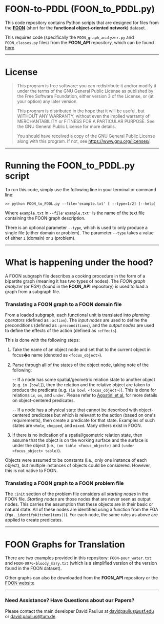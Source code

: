 # FOON-to-PDDL (FOON\_to\_PDDL.py) #

This code repository contains Python scripts that are designed for files from the [**FOON**](https://www.foonets.com) (short for the **functional object-oriented network**) dataset.

This requires code (specifically the ```FOON_graph_analyzer.py``` and ```FOON_classes.py``` files) from the **FOON\_API** repository, which can be found [here](https://bitbucket.org/davidpaulius/foon_api/src/master/).

---

# License

>    This program is free software: you can redistribute it and/or modify
>    it under the terms of the GNU General Public License as published by
>    the Free Software Foundation, either version 3 of the License, or
>    (at your option) any later version.
>
>    This program is distributed in the hope that it will be useful,
>    but WITHOUT ANY WARRANTY; without even the implied warranty of
>    MERCHANTABILITY or FITNESS FOR A PARTICULAR PURPOSE.  See the
>    GNU General Public License for more details.
>
>    You should have received a copy of the GNU General Public License
>    along with this program.  If not, see <https://www.gnu.org/licenses/>.

---

# Running the FOON\_to\_PDDL.py script

To run this code, simply use the following line in your terminal or command line:
```
>> python FOON_to_PDDL.py --file='example.txt' [ --type=1/2] [--help]
```

Where ```example.txt``` in ```--file'example.txt'``` is the name of the text file containing the FOON graph description. 

There is an optional parameter ```--type```, which is used to only produce a single file (either domain or problem). The parameter ```--type``` takes a value of either ```1``` (domain) or ```2``` (problem). 

---

# What is happening under the hood?

A FOON subgraph file describes a cooking procedure in the form of a bipartite graph (meaning it has two types of nodes).
The _FOON graph analyzer_ (or _FGA_) (found in the **FOON_API** repository) is used to load a graph from a subgraph file.

### Translating a FOON graph to a FOON domain file

From a loaded subgraph, each functional unit is translated into _planning operators_ (defined as ```:action```). The _input nodes_ are used to define the preconditions (defined as ```:preconditions```), and the _output nodes_ are used to define the effects of the action (defined as ```:effects```). 

This is done with the following steps:

1. Take the name of an object node and set that to the current object in focus�s name (denoted as ```<focus_object>```).

2. Parse through all of the states of the object node, taking note of the following:

	-- If a node has some spatial/geometric relation state to another object (e.g. ```in [bowl]```), then the relation and the relative object are taken to produce the predicate (e.g. ```(in bowl <focus_object>)```). This is done for relations ```in```, ```on```, and ```under```. Please refer to [Agostini et al.](https://arxiv.org/abs/2007.08251) for more details on object-centered predicates.

	-- If a node has a physical state that cannot be described with object-centered predicates but which is relevant to the action (based on one's requirements), then create a predicate for that state. Examples of such states are ```whole```, ```chopped```, and ```mixed```. Many others exist in FOON.

3. If there is no indication of a spatial/geometric relation state, then assume that the object is on the working surface and the surface is under the object (i.e., ```(on table <focus_object>)``` and ```(under <focus_object> table)```).

Objects were assumed to be constants (i.e., only one instance of each object), but multiple instances of objects could be considered. However, this is not native to FOON.

### Translating a FOON graph to a FOON problem file
The ```:init``` section of the problem file considers all _starting nodes_ in the FOON file. *Starting nodes* are those nodes that are never seen as output nodes. This carries the assumption that these objects are in their basic or natural state. All of these nodes are identified using a function from the FGA (```fga._identifyKitchenItems()```). For each node, the same rules as above are applied to create predicates.

---

# FOON Graphs for Translation

There are two examples provided in this repository: ```FOON-pour_water.txt``` and ```FOON-0076-bloody_mary.txt``` (which is a simplified version of the version found in the FOON dataset).

Other graphs can also be downloaded from the **FOON\_API** repository or the [FOON website](http://foonets.com/foon_subgraphs/subgraphs/).

---

### Need Assistance? Have Questions about our Papers?

Please contact the main developer David Paulius at <davidpaulius@usf.edu> or <david.paulius@tum.de>.
